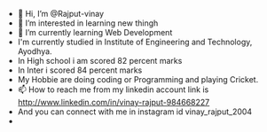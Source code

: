 - 👋 Hi, I’m @Rajput-vinay
- 👀 I’m interested in learning new thingh
- 🌱 I’m currently learning Web Development
- I'm currently studied in Institute of Engineering and Technology, Ayodhya.
- In High school i am scored 82 percent marks
- In Inter i scored 84 percent marks
- My Hobbie are doing coding or Programming and playing Cricket.
- 📫 How to reach me from my linkedin account link is http://www.linkedin.com/in/vinay-rajput-984668227
- And you can connect with me in instagram id  vinay_rajput_2004
- 

<!---
Rajput-vinay/Rajput-vinay is a ✨ special ✨ repository because its `README.md` (this file) appears on your GitHub profile.
You can click the Preview link to take a look at your changes.
--->
